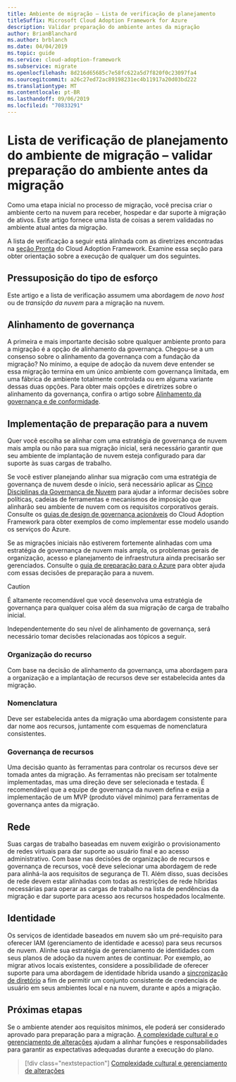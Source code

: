```yaml
---
title: Ambiente de migração – Lista de verificação de planejamento
titleSuffix: Microsoft Cloud Adoption Framework for Azure
description: Validar preparação do ambiente antes da migração
author: BrianBlanchard
ms.author: brblanch
ms.date: 04/04/2019
ms.topic: guide
ms.service: cloud-adoption-framework
ms.subservice: migrate
ms.openlocfilehash: 8d216d65685c7e58fc622a5d7f820f0c23097fa4
ms.sourcegitcommit: a26c27ed72ac89198231ec4b11917a20d03bd222
ms.translationtype: MT
ms.contentlocale: pt-BR
ms.lasthandoff: 09/06/2019
ms.locfileid: "70833291"
---
```

# <a name="migration-environment-planning-checklist---validate-environmental-readiness-prior-to-migration"></a>Lista de verificação de planejamento do ambiente de migração – validar preparação do ambiente antes da migração

Como uma etapa inicial no processo de migração, você precisa criar o ambiente certo na nuvem para receber, hospedar e dar suporte à migração de ativos. Este artigo fornece uma lista de coisas a serem validadas no ambiente atual antes da migração.

A lista de verificação a seguir está alinhada com as diretrizes encontradas na [seção Pronta](../../../ready/index.md) do Cloud Adoption Framework. Examine essa seção para obter orientação sobre a execução de qualquer um dos seguintes.

## <a name="effort-type-assumption"></a>Pressuposição do tipo de esforço

Este artigo e a lista de verificação assumem uma abordagem de _novo host_ ou de _transição da nuvem_ para a migração na nuvem.

## <a name="governance-alignment"></a>Alinhamento de governança

A primeira e mais importante decisão sobre qualquer ambiente pronto para a migração é a opção de alinhamento da governança. Chegou-se a um consenso sobre o alinhamento da governança com a fundação da migração? No mínimo, a equipe de adoção da nuvem deve entender se essa migração termina em um único ambiente com governança limitada, em uma fábrica de ambiente totalmente controlada ou em alguma variante dessas duas opções. Para obter mais opções e diretrizes sobre o alinhamento da governança, confira o artigo sobre [Alinhamento da governança e de conformidade](../../expanded-scope/governance-or-compliance.md).

## <a name="cloud-readiness-implementation"></a>Implementação de preparação para a nuvem

Quer você escolha se alinhar com uma estratégia de governança de nuvem mais ampla ou não para sua migração inicial, será necessário garantir que seu ambiente de implantação de nuvem esteja configurado para dar suporte às suas cargas de trabalho.

Se você estiver planejando alinhar sua migração com uma estratégia de governança de nuvem desde o início, será necessário aplicar as [Cinco Disciplinas da Governança de Nuvem](../../../governance/governance-disciplines.md) para ajudar a informar decisões sobre políticas, cadeias de ferramentas e mecanismos de imposição que alinharão seu ambiente de nuvem com os requisitos corporativos gerais. Consulte os [guias de design de governança acionáveis](../../../governance/journeys/index.md) do Cloud Adoption Framework para obter exemplos de como implementar esse modelo usando os serviços do Azure.

Se as migrações iniciais não estiverem fortemente alinhadas com uma estratégia de governança de nuvem mais ampla, os problemas gerais de organização, acesso e planejamento de infraestrutura ainda precisarão ser gerenciados. Consulte o [guia de preparação para o Azure](../../../ready/azure-readiness-guide/index.md) para obter ajuda com essas decisões de preparação para a nuvem.

> [!CAUTION]
> É altamente recomendável que você desenvolva uma estratégia de governança para qualquer coisa além da sua migração de carga de trabalho inicial.

Independentemente do seu nível de alinhamento de governança, será necessário tomar decisões relacionadas aos tópicos a seguir.

### <a name="resource-organization"></a>Organização do recurso

Com base na decisão de alinhamento da governança, uma abordagem para a organização e a implantação de recursos deve ser estabelecida antes da migração.

### <a name="nomenclature"></a>Nomenclatura

Deve ser estabelecida antes da migração uma abordagem consistente para dar nome aos recursos, juntamente com esquemas de nomenclatura consistentes.

### <a name="resource-governance"></a>Governança de recursos

Uma decisão quanto às ferramentas para controlar os recursos deve ser tomada antes da migração. As ferramentas não precisam ser totalmente implementadas, mas uma direção deve ser selecionada e testada. É recomendável que a equipe de governança da nuvem defina e exija a implementação de um MVP (produto viável mínimo) para ferramentas de governança antes da migração.

## <a name="network"></a>Rede

Suas cargas de trabalho baseadas em nuvem exigirão o provisionamento de redes virtuais para dar suporte ao usuário final e ao acesso administrativo. Com base nas decisões de organização de recursos e governança de recursos, você deve selecionar uma abordagem de rede para alinhá-la aos requisitos de segurança de TI. Além disso, suas decisões de rede devem estar alinhadas com todas as restrições de rede híbridas necessárias para operar as cargas de trabalho na lista de pendências da migração e dar suporte para acesso aos recursos hospedados localmente.

## <a name="identity"></a>Identidade

Os serviços de identidade baseados em nuvem são um pré-requisito para oferecer IAM (gerenciamento de identidade e acesso) para seus recursos de nuvem. Alinhe sua estratégia de gerenciamento de identidades com seus planos de adoção da nuvem antes de continuar. Por exemplo, ao migrar ativos locais existentes, considere a possibilidade de oferecer suporte para uma abordagem de identidade híbrida usando a [sincronização de diretório](../../../decision-guides/identity/index.md) a fim de permitir um conjunto consistente de credenciais de usuário em seus ambientes local e na nuvem, durante e após a migração.

## <a name="next-steps"></a>Próximas etapas

Se o ambiente atender aos requisitos mínimos, ele poderá ser considerado aprovado para preparação para a migração. [A complexidade cultural e o gerenciamento de alterações](./culture-complexity.md) ajudam a alinhar funções e responsabilidades para garantir as expectativas adequadas durante a execução do plano.

> [!div class="nextstepaction"]
> [Complexidade cultural e gerenciamento de alterações](./culture-complexity.md)
